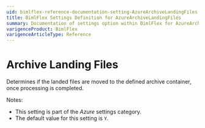 ```yaml
---
uid: bimlflex-reference-documentation-setting-AzureArchiveLandingFiles
title: BimlFlex Settings Definition for AzureArchiveLandingFiles
summary: Documentation of settings option within BimlFlex for AzureArchiveLandingFiles
varigenceProduct: BimlFlex
varigenceArticleType: Reference
---
```


# Archive Landing Files

Determines if the landed files are moved to the defined archive container, once processing is completed.

Notes:

* This setting is part of the *Azure* settings category.
* The default value for this setting is `Y`.
